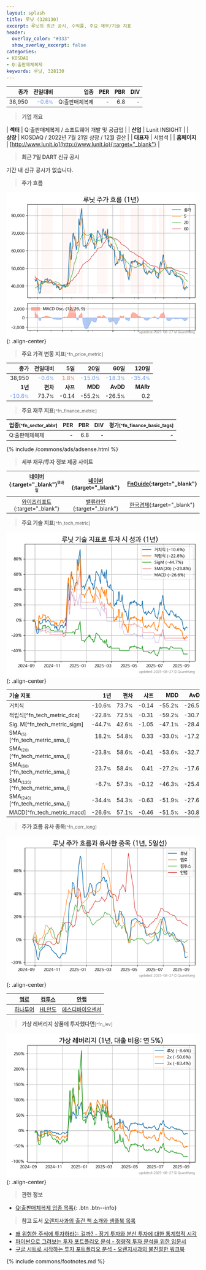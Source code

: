 ```yaml
---
layout: splash
title: 루닛 (328130)
excerpt: 루닛의 최근 공시, 수익률, 주요 재무/기술 지표
header:
  overlay_color: "#333"
  show_overlay_excerpt: false
categories:
- KOSDAQ
- Q:출판매체복제
keywords: 루닛, 328130
---
```


| **종가** | **전일대비** | **업종** | **PER** | **PBR** | **DIV** |
| -------: | -----------: | -------: | ------: | ------: | ------: |
| 38,950 | <span style="color: cornflowerblue">-0.6<small>%</small></span> | Q:출판매체복제 | - | 6.8 | - |

<!-- more -->


> **기업 개요**<a id="company"></a>

| <span style="white-space:nowrap;">**섹터**</span> | Q:출판매체복제 / 소프트웨어 개발 및 공급업 |
| <span style="white-space:nowrap;">**산업**</span> | Lunit INSIGHT |
| <span style="white-space:nowrap;">**상장**</span> | KOSDAQ / 2022년 7월 21일 상장 / 12월 결산 |
| <span style="white-space:nowrap;">**대표자**</span> | 서범석 |
| <span style="white-space:nowrap;">**홈페이지**</span> | [http://www.lunit.io](http://www.lunit.io){:target="_blank"} |


> **최근 7일 DART 신규 공시**<a id="dart"></a>

기간 내 신규 공시가 없습니다.


> **주가 흐름**<a id="price"></a>

![328130](/stock/images/328130.png){: .align-center}


> **주요 가격 변동 지표**<small>[^fn_price_metric]</small>

| **종가** | **전일대비** | **5일** | **20일** | **60일** | **120일** |
| -------: | -----------: | ------: | -------: | -------: | --------: |
| 38,950 | <span style="color: cornflowerblue">-0.6<small>%</small></span> | <span style="color: tomato">1.8<small>%</small></span> | <span style="color: cornflowerblue">-15.0<small>%</small></span> | <span style="color: cornflowerblue">-18.3<small>%</small></span> | <span style="color: cornflowerblue">-35.4<small>%</small></span> |
| **1년** | **편차** | **샤프** | **MDD** | **AvDD** | **MARr** |
| <span style="color: cornflowerblue">-10.6<small>%</small></span> | 73.7<small>%</small> | -0.14 | -55.2<small>%</small> | -26.5<small>%</small> | 0.2 |


> **주요 재무 지표**<small>[^fn_finance_metric]</small>

| **업종**<small>[^fn_sector_abbr]</small> | **PER** | **PBR** | **DIV** | **평가**<small>[^fn_finance_basic_tags]</small> |
| :--------------------------------------- | ------: | ------: | ------: | ----------------------------------------------: |
| Q:출판매체복제 | - | 6.8 | - | - |



{% include /commons/ads/adsense.html %}

> **세부 재무/투자 정보 제공 사이트**

| [네이버](https://m.stock.naver.com/domestic/stock/328130/finance/summary){:target="_blank"}<sup><small>모바일</small></sup> | [네이버](https://finance.naver.com/item/coinfo.naver?code=328130){:target="_blank"} | [FnGuide](https://comp.fnguide.com/SVO2/ASP/SVD_Invest.asp?gicode=A328130&MenuYn=Y){:target="_blank"} |
| :---: | :---: | :---: |
| [와이즈리포트](https://comp.wisereport.co.kr/company/c1040001.aspx?cmp_cd=328130){:target="_blank"} | [밸류라인](https://www.valueline.co.kr/finance/summary/328130){:target="_blank"} | [한국경제](https://markets.hankyung.com/stock/328130/financial-summary){:target="_blank"} |


> **주요 기술 지표**<small>[^fn_tech_metric]</small>


![328130](/stock/images/328130_tech.png){: .align-center}

| **기술 지표** | **1년** | **편차** | **샤프** | **MDD** | **AvDD** |
| :------------ | ------: | -----------: | -------: | ------: | -------: |
| 거치식 | -10.6<small>%</small> | 73.7<small>%</small> | -0.14 | -55.2<small>%</small> | -26.5<small>%</small> |
| 적립식[^fn_tech_metric_dca] | -22.8<small>%</small> | 72.5<small>%</small> | -0.31 | -59.2<small>%</small> | -30.7<small>%</small> |
| Sig. M[^fn_tech_metric_sigm] | -44.7<small>%</small> | 42.6<small>%</small> | -1.05 | -47.1<small>%</small> | -28.4<small>%</small> |
| SMA<small><sub>(5)</sub></small>[^fn_tech_metric_sma_i] | 18.2<small>%</small> | 54.8<small>%</small> | 0.33 | -33.0<small>%</small> | -17.2<small>%</small> |
| SMA<small><sub>(20)</sub></small>[^fn_tech_metric_sma_i] | -23.8<small>%</small> | 58.6<small>%</small> | -0.41 | -53.6<small>%</small> | -32.7<small>%</small> |
| SMA<small><sub>(60)</sub></small>[^fn_tech_metric_sma_i] | 23.7<small>%</small> | 58.4<small>%</small> | 0.41 | -27.2<small>%</small> | -17.6<small>%</small> |
| SMA<small><sub>(120)</sub></small>[^fn_tech_metric_sma_i] | -6.7<small>%</small> | 57.3<small>%</small> | -0.12 | -46.3<small>%</small> | -25.4<small>%</small> |
| SMA<small><sub>(240)</sub></small>[^fn_tech_metric_sma_i] | -34.4<small>%</small> | 54.3<small>%</small> | -0.63 | -51.9<small>%</small> | -27.6<small>%</small> |
| MACD[^fn_tech_metric_macd] | -26.6<small>%</small> | 57.1<small>%</small> | -0.46 | -51.5<small>%</small> | -30.8<small>%</small> |


> **주가 흐름 유사 종목**<a id="corr"></a><small>[^fn_corr_long]</small>

![328130](/stock/images/328130_corr.png){: .align-center}

|       | [엠로](/058970/) | [컴투스](/078340/) | [안랩](/053800/) |
| :---: | :------------------------------------: | :------------------------------------: | :------------------------------------: |
|       | [하나투어](/039130/) | [HL만도](/204320/) | [에스디바이오센서](/137310/) |


> **가상 레버리지 상품에 투자했다면**<a id="2x"></a><small>[^fn_lev]</small>

![328130](/stock/images/328130_2x.png){: .align-center}


> **관련 정보**

- [Q:출판매체복제 업종 목록](/stats/sector/kosdaq_업종_출판매체복제_종목/){: .btn .btn--info}

> **참고 도서** [오렌지사과의 출간 책 소개와 샘플북 목록](https://kongdori.tistory.com/691)

- [왜 위험한 주식에 투자하라는 걸까? - 장기 투자와 분산 투자에 대한 통계학적 시각](https://kongdori.tistory.com/421)
- [파이썬으로 그려보는 투자 포트폴리오 분석  - 정량적 투자 분석을 위한 입문서](https://kongdori.tistory.com/643)
- [구글 시트로 시작하는 투자 포트폴리오 분석 - 오렌지사과의 불친절한 워크북](https://kongdori.tistory.com/449)


{% include commons/footnotes.md %}